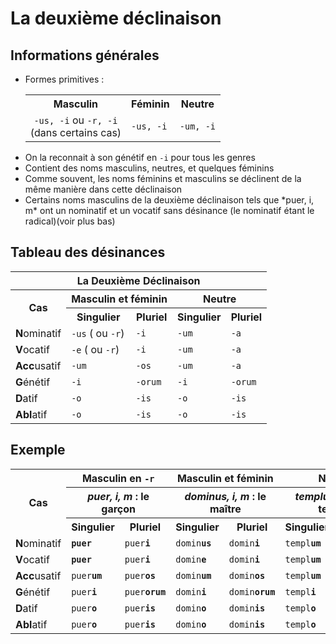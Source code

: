# La deuxième déclinaison

## Informations générales

<ul>
<li> Formes primitives :
<table>
 <tr>
  <th>Masculin</th>
  <th>Féminin</th>
  <th>Neutre</th>
 </tr>
 <tr>
  <td style="text-align: center"><code>-us, -i</code> ou <code>-r, -i</code><br/>(dans certains cas)</td>
  <td><code>-us, -i</code></td>
  <td><code>-um, -i</code></td>
 </tr>
</table>
</li>
<li> On la reconnait à son génétif en <code>-i</code> pour tous les genres</li>
<li> Contient des noms masculins, neutres, et quelques féminins</li>
<li> Comme souvent, les noms féminins et masculins se déclinent de la même manière dans cette déclinaison</li>
<li> Certains noms masculins de la deuxième déclinaison tels que *puer, i, m* ont un nominatif et un vocatif sans désinance (le nominatif étant le radical)(voir plus bas)</li>
</ul>

## Tableau des désinances

<table>
 <tr>
  <th colspan="5">La Deuxième Déclinaison</th>
 </tr>
 <tr>
  <th rowspan="2">Cas</th>
  <th colspan="2">Masculin et féminin</th>
  <th colspan="2">Neutre</th>
 </tr>
 <tr>
  <th>Singulier</th>
  <th>Pluriel</th>
  <th>Singulier</th>
  <th>Pluriel</th>
 </tr>
 <tr>
  <td><b>N</b>ominatif</td>
  <td><code>-us</code> ( ou <code>-r</code>)</td>
  <td><code>-i</code></td>
  <td><code>-um</code></td>
  <td><code>-a</code></td>
 </tr>
 <tr>
  <td><b>V</b>ocatif</td>
  <td><code>-e</code> ( ou <code>-r</code>)</td>
  <td><code>-i</code></td>
  <td><code>-um</code></td>
  <td><code>-a</code></td>
 </tr>
 <tr>
  <td><b>Acc</b>usatif</td>
  <td><code>-um</code></td>
  <td><code>-os</code></td>
  <td><code>-um</code></td>
  <td><code>-a</code></td>
 </tr>
 <tr>
  <td><b>G</b>énétif</td>
  <td><code>-i</code></td>
  <td><code>-orum</code></td>
  <td><code>-i</code></td>
  <td><code>-orum</code></td>
 </tr>
 <tr>
  <td><b>D</b>atif</td>
  <td><code>-o</code></td>
  <td><code>-is</code></td>
  <td><code>-o</code></td>
  <td><code>-is</code></td>
 </tr>
 <tr>
  <td><b>Abl</b>atif</td>
  <td><code>-o</code></td>
  <td><code>-is</code></td>
  <td><code>-o</code></td>
  <td><code>-is</code></td>
 </tr>
</table>

## Exemple

<table>
 <tr>
  <th rowspan="3">Cas</th>
  <th colspan="2">Masculin en <code>-r</code></th>
  <th colspan="2">Masculin et féminin</th>
  <th colspan="2">Neutre</th>
 </tr>
 <tr>
  <th colspan="2"><i>puer, i, m</i> : le garçon</th>
  <th colspan="2"><i>dominus, i, m</i> : le maître</th>
  <th colspan="2"><i>templum, i, n</i> : le temple</th>
 </tr>
 <tr>
  <th>Singulier</th>
  <th>Pluriel</th>
  <th>Singulier</th>
  <th>Pluriel</th>
  <th>Singulier</th>
  <th>Pluriel</th>
 </tr>
 <tr>
  <td><b>N</b>ominatif</td>
  <td><code><b>puer</b></code></td>
  <td><code>puer<b>i</b></code></td>
  <td><code>domin<b>us</b></code></td>
  <td><code>domin<b>i</b></code></td>
  <td><code>templ<b>um</b></code></td>
  <td><code>templ<b>a</b></code></td>
 </tr>
 <tr>
  <td><b>V</b>ocatif</td>
  <td><code><b>puer</b></code></td>
  <td><code>puer<b>i</b></code></td>
  <td><code>domin<b>e</b></code></td>
  <td><code>domin<b>i</b></code></td>
  <td><code>templ<b>um</b></code></td>
  <td><code>templ<b>a</b></code></td>
 </tr>
 <tr>
  <td><b>Acc</b>usatif</td>
  <td><code>puer<b>um</b></code></td>
  <td><code>puer<b>os</b></code></td>
  <td><code>domin<b>um</b></code></td>
  <td><code>domin<b>os</b></code></td>
  <td><code>templ<b>um</b></code></td>
  <td><code>templ<b>a</b></code></td>
 </tr>
 <tr>
  <td><b>G</b>énétif</td>
  <td><code>puer<b>i</b></code></td>
  <td><code>puer<b>orum</b></code></td>
  <td><code>domin<b>i</b></code></td>
  <td><code>domin<b>orum</b></code></td>
  <td><code>templ<b>i</b></code></td>
  <td><code>templ<b>orum</b></code></td>
 </tr>
 <tr>
  <td><b>D</b>atif</td>
  <td><code>puer<b>o</b></code></td>
  <td><code>puer<b>is</b></code></td>
  <td><code>domin<b>o</b></code></td>
  <td><code>domin<b>is</b></code></td>
  <td><code>templ<b>o</b></code></td>
  <td><code>templ<b>is</b></code></td>
 </tr>
 <tr>
  <td><b>Abl</b>atif</td>
  <td><code>puer<b>o</b></code></td>
  <td><code>puer<b>is</b></code></td>
  <td><code>domin<b>o</b></code></td>
  <td><code>domin<b>is</b></code></td>
  <td><code>templ<b>o</b></code></td>
  <td><code>templ<b>is</b></code></td>
 </tr>
</table>

